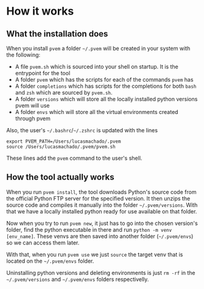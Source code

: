# How it works

## What the installation does

When you install `pvem` a folder `~/.pvem` will be created in your system with the following:
* A file `pvem.sh` which is sourced into your shell on startup. It is the entrypoint for the tool
* A folder `pvem` which has the scripts for each of the commands `pvem` has
* A folder `completions` which has scripts for the completions for both `bash` and `zsh` which are sourced by `pvem.sh`.
* A folder `versions` which will store all the locally installed python versions pvem will use
* A folder `envs` which will store all the virtual environments created through pvem

Also, the user's `~/.bashrc`/`~/.zshrc` is updated with the lines

```
export PVEM_PATH=/Users/lucasmachado/.pvem
source /Users/lucasmachado/.pvem/pvem.sh
```

These lines add the `pvem` command to the user's shell.

## How the tool actually works

When you run `pvem install`, the tool downloads Python's source code from the official Python FTP server for the specified version. It then unzips the source code and compiles it manually into the folder `~/.pvem/versions`. With that we have a locally installed python ready for use available on that folder.

Now when you try to run `pvem new`, it just has to go into the chosen version's folder, find the python executable in there and run `python -m venv [env_name]`. These venvs are then saved into another folder (`~/.pvem/envs`) so we can access them later.

With that, when you run `pvem use` we just `source` the target venv that is located on the `~/.pvem/envs` folder.

Uninstalling python versions and deleting environments is just `rm -rf` in the `~/.pvem/versions` and `~/.pvem/envs` folders respectivelly.
